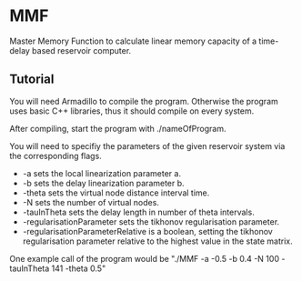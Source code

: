 # MMF
Master Memory Function to calculate linear memory capacity of a time-delay based reservoir computer.
## Tutorial

You will need Armadillo to compile the program. Otherwise the program uses basic C++ libraries, thus it should compile on every system.

After compiling, start the program with ./nameOfProgram.

You will need to specifiy the parameters of the given reservoir system via the corresponding flags.

 * -a sets the local linearization parameter a.
 * -b sets the delay linearization parameter b.
 * -theta sets the virtual node distance interval time.
 * -N sets the number of virtual nodes.
 * -tauInTheta sets the delay length in number of theta intervals.
 * -regularisationParameter sets the tikhonov regularisation parameter.
 * -regularisationParameterRelative is a boolean, setting the tikhonov regularisation parameter relative to the highest value in the state matrix.

One example call of the program would be "./MMF -a -0.5 -b 0.4 -N 100 -tauInTheta 141 -theta 0.5"
